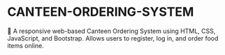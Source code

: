 # CANTEEN-ORDERING-SYSTEM
🥗 A responsive web-based Canteen Ordering System using HTML, CSS, JavaScript, and Bootstrap. Allows users to register, log in, and order food items online.
